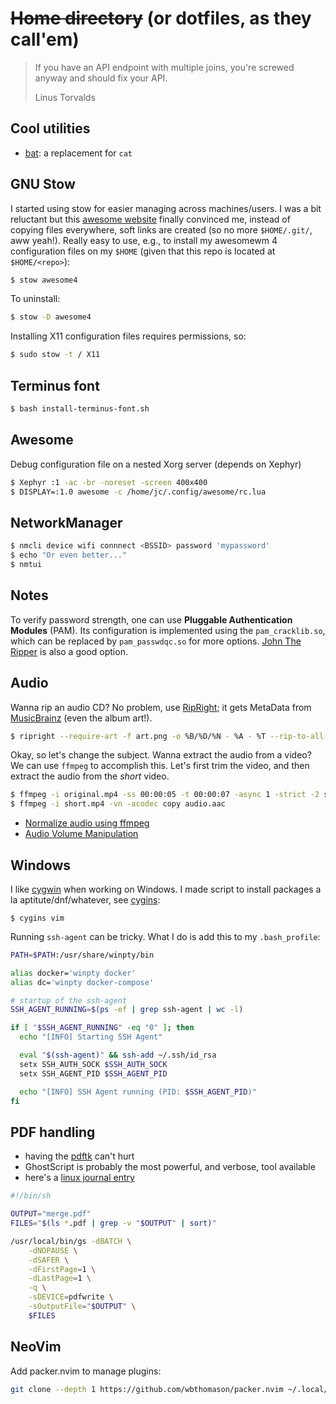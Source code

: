 # ~~Home directory~~ (or dotfiles, as they call'em)

> If you have an API endpoint with multiple joins, you're screwed anyway and should fix your API.
>
> Linus Torvalds

## Cool utilities

* [bat](https://github.com/sharkdp/bat): a replacement for `cat`

## GNU Stow

I started using stow for easier managing across machines/users. I was a bit
reluctant but this
[awesome website](http://blog.xero.nu/managing_dotfiles_with_gnu_stow) finally
convinced me, instead of copying files everywhere, soft links are created
(so no more `$HOME/.git/`, aww yeah!).
Really easy to use, e.g., to install my awesomewm 4 configuration
files on my `$HOME` (given that this repo is located at `$HOME/<repo>`):

```bash
$ stow awesome4
```

To uninstall:

```bash
$ stow -D awesome4
```

Installing X11 configuration files requires permissions, so:

```bash
$ sudo stow -t / X11
```

## Terminus font

```bash
$ bash install-terminus-font.sh
```

## Awesome

Debug configuration file on a nested Xorg server (depends on Xephyr)

```bash
$ Xephyr :1 -ac -br -noreset -screen 400x400
$ DISPLAY=:1.0 awesome -c /home/jc/.config/awesome/rc.lua
```

## NetworkManager

```bash
$ nmcli device wifi connnect <BSSID> password 'mypassword'
$ echo "Or even better..."
$ nmtui
```

## Notes

To verify password strength, one can use **Pluggable Authentication Modules**
(PAM). Its configuration is implemented using the `pam_cracklib.so`, which
can be replaced by `pam_passwdqc.so` for more options.
[John The Ripper](http://www.openwall.com/john/) is also a good option.

## Audio
Wanna rip an audio CD? No problem, use
[RipRight](http://www.mcternan.me.uk/ripright/); it gets MetaData from
[MusicBrainz](http://musicbrainz.org) (even the album art!).

```bash
$ ripright --require-art -f art.png -o %B/%D/%N - %A - %T --rip-to-all
```

Okay, so let's change the subject. Wanna extract the audio from a video?
We can use `ffmpeg` to accomplish this. Let's first trim the video,
and then extract the audio from the _short_ video.

```bash
$ ffmpeg -i original.mp4 -ss 00:00:05 -t 00:00:07 -async 1 -strict -2 short.mp4
$ ffmpeg -i short.mp4 -vn -acodec copy audio.aac
```

* [Normalize audio using ffmpeg](https://superuser.com/questions/323119/how-can-i-normalize-audio-using-ffmpeg)
* [Audio Volume Manipulation](https://trac.ffmpeg.org/wiki/AudioVolume)

## Windows

I like [cygwin](https://cygwin.com/) when working on Windows. I made script
to install packages a la aptitute/dnf/whatever, see [cygins](bin/bin/cygins):

```
$ cygins vim
```

Running `ssh-agent` can be tricky. What I do is add this to my `.bash_profile`:

```bash
PATH=$PATH:/usr/share/winpty/bin

alias docker='winpty docker'
alias dc='winpty docker-compose'

# startup of the ssh-agent
SSH_AGENT_RUNNING=$(ps -ef | grep ssh-agent | wc -l)

if [ "$SSH_AGENT_RUNNING" -eq "0" ]; then
  echo "[INFO] Starting SSH Agent"

  eval "$(ssh-agent)" && ssh-add ~/.ssh/id_rsa
  setx SSH_AUTH_SOCK $SSH_AUTH_SOCK
  setx SSH_AGENT_PID $SSH_AGENT_PID

  echo "[INFO] SSH Agent running (PID: $SSH_AGENT_PID)"
fi
```

## PDF handling

* having the [pdftk](https://www.pdflabs.com/tools/pdftk-the-pdf-toolkit/) can't hurt
* GhostScript is probably the most powerful, and verbose, tool available
* here's a [linux journal entry](https://www.linuxjournal.com/content/tech-tip-extract-pages-pdf)

```sh
#!/bin/sh

OUTPUT="merge.pdf"
FILES="$(ls *.pdf | grep -v "$OUTPUT" | sort)"

/usr/local/bin/gs -dBATCH \
    -dNOPAUSE \
    -dSAFER \
    -dFirstPage=1 \
    -dLastPage=1 \
    -q \
    -sDEVICE=pdfwrite \
    -sOutputFile="$OUTPUT" \
    $FILES
```

## NeoVim

Add packer.nvim to manage plugins:

```sh
git clone --depth 1 https://github.com/wbthomason/packer.nvim ~/.local/share/nvim/site/pack/packer/start/packer.nvim
```
